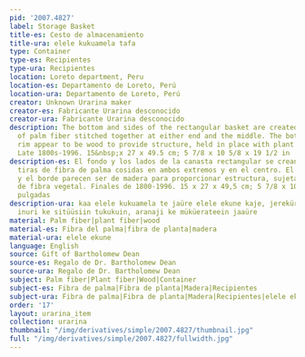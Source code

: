 ```yaml
---
pid: '2007.4827'
label: Storage Basket
title-es: Cesto de almacenamiento
title-ura: elele kukuamela tafa
type: Container
type-es: Recipientes
type-ura: Recipientes
location: Loreto department, Peru
location-es: Departamento de Loreto, Perú
location-ura: Departamento de Loreto, Perú
creator: Unknown Urarina maker
creator-es: Fabricante Urarina desconocido
creator-ura: Fabricante Urarina desconocido
description: The bottom and sides of the rectangular basket are created from strips
  of palm fiber stitched together at either end and the middle. The bottom edge and
  rim appear to be wood to provide structure, held in place with plant fiber string.
  Late 1800s-1996. 15&nbsp;x 27 x 49.5 cm; 5 7/8 x 10 5/8 x 19 1/2 in
description-es: El fondo y los lados de la canasta rectangular se crean a partir de
  tiras de fibra de palma cosidas en ambos extremos y en el centro. El borde inferior
  y el borde parecen ser de madera para proporcionar estructura, sujetados con cuerdas
  de fibra vegetal. Finales de 1800-1996. 15 x 27 x 49,5 cm; 5 7/8 x 10 5/8 x 19 1/2
  pulgadas
description-ura: kaa elele kukuamela te jaüre elele ekune kaje, jerekürüane tabainejein,
  inuri ke sitüüsiin tukukuin, aranaji ke müküerateein jaaüre
material: Palm fiber|plant fiber|wood
material-es: Fibra del palma|fibra de planta|madera
material-ura: elele ekune
language: English
source: Gift of Bartholomew Dean
source-es: Regalo de Dr. Bartholomew Dean
source-ura: Regalo de Dr. Bartholomew Dean
subject: Palm fiber|Plant fiber|Wood|Container
subject-es: Fibra de palma|Fibra de planta|Madera|Recipientes
subject-ura: Fibra de palma|Fibra de planta|Madera|Recipientes|elele ekune
order: '17'
layout: urarina_item
collection: urarina
thumbnail: "/img/derivatives/simple/2007.4827/thumbnail.jpg"
full: "/img/derivatives/simple/2007.4827/fullwidth.jpg"
---
```

